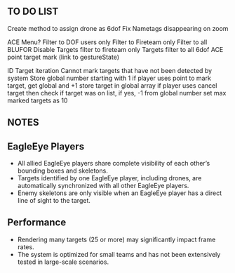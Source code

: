 
## TO DO LIST
Create method to assign drone as 6dof
Fix Nametags disappearing on zoom

ACE Menu?
    Filter to DOF users only
    Filter to Fireteam only
    Filter to all BLUFOR
    Disable
    Targets filter to fireteam only
    Targets filter to all 6dof 
    ACE point target mark (link to gestureState)

ID Target iteration
    Cannot mark targets that have not been detected by system
    Store global number starting with 1
    if player uses point to mark target, get global and +1
    store target in global array
    if player uses cancel target then check if target was on list, if yes, -1 from global number
    set max marked targets as 10


## NOTES

## EagleEye Players

   - All allied EagleEye players share complete visibility of each other’s bounding boxes and skeletons.
   - Targets identified by one EagleEye player, including drones, are automatically synchronized with all other EagleEye players.
   - Enemy skeletons are only visible when an EagleEye player has a direct line of sight to the target.

## Performance

   - Rendering many targets (25 or more) may significantly impact frame rates.
   - The system is optimized for small teams and has not been extensively tested in large-scale scenarios.